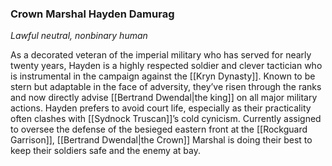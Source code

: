 ### Crown Marshal Hayden Damurag

_Lawful neutral, nonbinary human_

As a decorated veteran of the imperial military who has served for nearly twenty years, Hayden is a highly respected soldier and clever tactician who is instrumental in the campaign against the [[Kryn Dynasty]]. Known to be stern but adaptable in the face of adversity, they’ve risen through the ranks and now directly advise [[Bertrand Dwendal|the king]] on all major military actions. Hayden prefers to avoid court life, especially as their practicality often clashes with [[Sydnock Truscan]]’s cold cynicism. Currently assigned to oversee the defense of the besieged eastern front at the [[Rockguard Garrison]], [[Bertrand Dwendal|the Crown]] Marshal is doing their best to keep their soldiers safe and the enemy at bay.